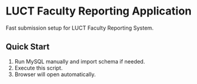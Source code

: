# LUCT Faculty Reporting Application

Fast submission setup for LUCT Faculty Reporting System.

## Quick Start
1. Run MySQL manually and import schema if needed.
2. Execute this script.
3. Browser will open automatically.
